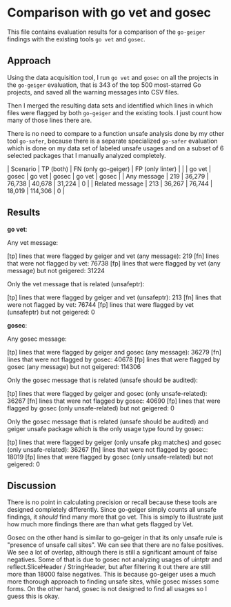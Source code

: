 # Comparison with go vet and gosec

This file contains evaluation results for a comparison of the `go-geiger` findings with the existing tools `go vet` and
`gosec`.


## Approach

Using the data acquisition tool, I run `go vet` and `gosec` on all the projects in the `go-geiger` evaluation, that is
343 of the top 500 most-starred Go projects, and saved all the warning messages into CSV files.

Then I merged the resulting data sets and identified which lines in which files were flagged by both `go-geiger` and
the existing tools. I just count how many of those lines there are.
 
There is no need to compare to a function unsafe analysis done by my other tool `go-safer`, because there is a separate
specialized `go-safer` evaluation which is done on my data set of labeled unsafe usages and on a subset of 6 selected
packages that I manually analyzed completely.


| Scenario        | TP (both)          | FN (only go-geiger) | FP (only linter) |
|                 | go vet  | gosec    | go vet  | gosec     | go vet  | gosec  |
| Any message     | 219     | 36,279   | 76,738  | 40,678    | 31,224  | 0      |
| Related message | 213     | 36,267   | 76,744  | 18,019    | 114,306 | 0      |

## Results

**go vet**:

Any vet message:

[tp] lines that were flagged by geiger and vet (any message): 219
[fn] lines that were not flagged by vet: 76738
[fp] lines that were flagged by vet (any message) but not geigered: 31224

Only the vet message that is related (unsafeptr):

[tp] lines that were flagged by geiger and vet (unsafeptr): 213
[fn] lines that were not flagged by vet: 76744
[fp] lines that were flagged by vet (unsafeptr) but not geigered: 0


**gosec**:

Any gosec message:

[tp] lines that were flagged by geiger and gosec (any message): 36279
[fn] lines that were not flagged by gosec: 40678
[fp] lines that were flagged by gosec (any message) but not geigered: 114306

Only the gosec message that is related (unsafe should be audited):

[tp] lines that were flagged by geiger and gosec (only unsafe-related): 36267
[fn] lines that were not flagged by gosec: 40690
[fp] lines that were flagged by gosec (only unsafe-related) but not geigered: 0

Only the gosec message that is related (unsafe should be audited) and geiger unsafe package which is the only usage type
found by gosec:

[tp] lines that were flagged by geiger (only unsafe pkg matches) and gosec (only unsafe-related): 36267
[fn] lines that were not flagged by gosec: 18019
[fp] lines that were flagged by gosec (only unsafe-related) but not geigered: 0


## Discussion

There is no point in calculating precision or recall because these tools are designed completely differently. Since
go-geiger simply counts all unsafe findings, it *should* find many more that go vet. This is simply to illustrate just
how much more findings there are than what gets flagged by Vet.

Gosec on the other hand is similar to go-geiger in that its only unsafe rule is "presence of unsafe call sites".
We can see that there are no false positives. We see a lot of overlap, although there is still a significant amount of
false negatives. Some of that is due to gosec not analyzing usages of uintptr and reflect.SliceHeader / StringHeader,
but after filtering it out there are still more than 18000 false negatives. This is because go-geiger uses a much more
thorough approach to finding unsafe sites, while gosec misses some forms. On the other hand, gosec is not designed
to find all usages so I guess this is okay.
